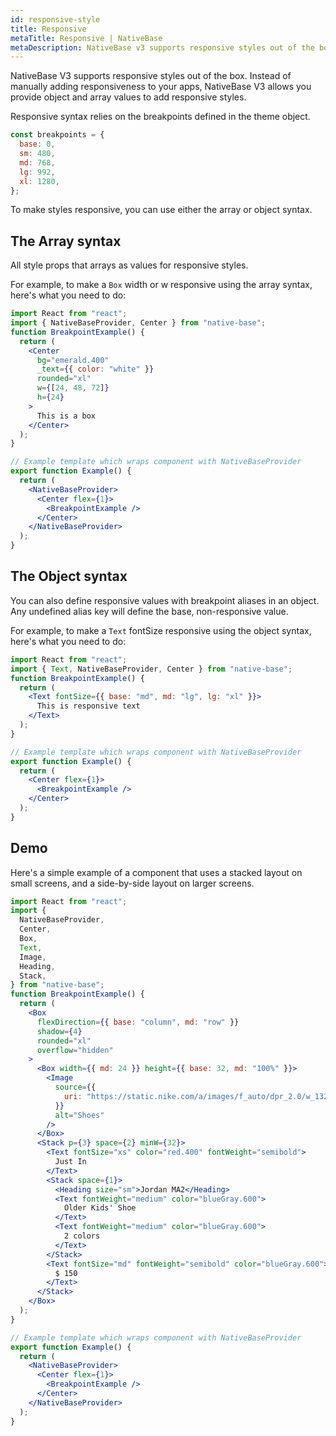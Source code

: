 ```yaml
---
id: responsive-style
title: Responsive
metaTitle: Responsive | NativeBase
metaDescription: NativeBase v3 supports responsive styles out of the box, allowing you to provide object and array values to add responsive styles.
---
```


NativeBase V3 supports responsive styles out of the box. Instead of manually adding responsiveness to your apps, NativeBase V3 allows you provide object and array values to add responsive styles.

Responsive syntax relies on the breakpoints defined in the theme object.

```jsx
const breakpoints = {
  base: 0,
  sm: 480,
  md: 768,
  lg: 992,
  xl: 1280,
};
```

To make styles responsive, you can use either the array or object syntax.

## The Array syntax

All style props that arrays as values for responsive styles.

For example, to make a `Box` width or w responsive using the array syntax, here's what you need to do:

```jsx isLive=true
import React from "react";
import { NativeBaseProvider, Center } from "native-base";
function BreakpointExample() {
  return (
    <Center
      bg="emerald.400"
      _text={{ color: "white" }}
      rounded="xl"
      w={[24, 48, 72]}
      h={24}
    >
      This is a box
    </Center>
  );
}

// Example template which wraps component with NativeBaseProvider
export function Example() {
  return (
    <NativeBaseProvider>
      <Center flex={1}>
        <BreakpointExample />
      </Center>
    </NativeBaseProvider>
  );
}
```

## The Object syntax

You can also define responsive values with breakpoint aliases in an object. Any undefined alias key will define the base, non-responsive value.

For example, to make a `Text` fontSize responsive using the object syntax, here's what you need to do:

```jsx isLive=true
import React from "react";
import { Text, NativeBaseProvider, Center } from "native-base";
function BreakpointExample() {
  return (
    <Text fontSize={{ base: "md", md: "lg", lg: "xl" }}>
      This is responsive text
    </Text>
  );
}

// Example template which wraps component with NativeBaseProvider
export function Example() {
  return (
    <Center flex={1}>
      <BreakpointExample />
    </Center>
  );
}
```

## Demo

Here's a simple example of a component that uses a stacked layout on small screens, and a side-by-side layout on larger screens.

```jsx isLive=true
import React from "react";
import {
  NativeBaseProvider,
  Center,
  Box,
  Text,
  Image,
  Heading,
  Stack,
} from "native-base";
function BreakpointExample() {
  return (
    <Box
      flexDirection={{ base: "column", md: "row" }}
      shadow={4}
      rounded="xl"
      overflow="hidden"
    >
      <Box width={{ md: 24 }} height={{ base: 32, md: "100%" }}>
        <Image
          source={{
            uri: "https://static.nike.com/a/images/f_auto/dpr_2.0/w_1328,c_limit/b56d1e9b-3861-4c89-995d-b8fb6240a762/nike-just-do-it.jpg",
          }}
          alt="Shoes"
        />
      </Box>
      <Stack p={3} space={2} minW={32}>
        <Text fontSize="xs" color="red.400" fontWeight="semibold">
          Just In
        </Text>
        <Stack space={1}>
          <Heading size="sm">Jordan MA2</Heading>
          <Text fontWeight="medium" color="blueGray.600">
            Older Kids' Shoe
          </Text>
          <Text fontWeight="medium" color="blueGray.600">
            2 colors
          </Text>
        </Stack>
        <Text fontSize="md" fontWeight="semibold" color="blueGray.600">
          $ 150
        </Text>
      </Stack>
    </Box>
  );
}

// Example template which wraps component with NativeBaseProvider
export function Example() {
  return (
    <NativeBaseProvider>
      <Center flex={1}>
        <BreakpointExample />
      </Center>
    </NativeBaseProvider>
  );
}
```

